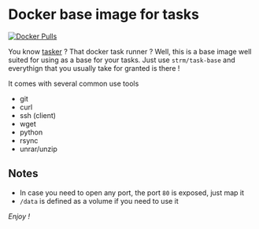 # Docker base image for tasks
[![Docker Pulls](https://img.shields.io/docker/pulls/strm/task-base.svg?style=plastic)](https://hub.docker.com/r/strm/task-base/)

You know [tasker](https://github.com/opsxcq/tasker) ? That docker task runner ? Well, this is a base image well suited for using as a base for your tasks. Just use `strm/task-base` and everythign that you usually take for granted is there !

It comes with several common use tools

 * git
 * curl
 * ssh (client)
 * wget
 * python
 * rsync
 * unrar/unzip

## Notes

 * In case you need to open any port, the port `80` is exposed, just map it
 * `/data` is defined as a volume if you need to use it

*Enjoy !*

